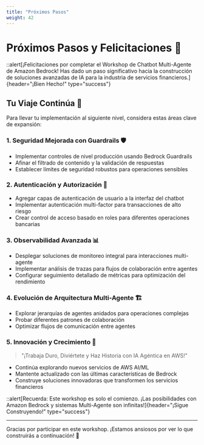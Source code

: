 ```yaml
---
title: "Próximos Pasos"
weight: 42
---
```


# Próximos Pasos y Felicitaciones 🎉

::alert[¡Felicitaciones por completar el Workshop de Chatbot Multi-Agente de Amazon Bedrock! Has dado un paso significativo hacia la construcción de soluciones avanzadas de IA para la industria de servicios financieros.]{header="¡Bien Hecho!" type="success"}

## Tu Viaje Continúa 🚀

Para llevar tu implementación al siguiente nivel, considera estas áreas clave de expansión:

### 1. Seguridad Mejorada con Guardrails 🛡️

- Implementar controles de nivel producción usando Bedrock Guardrails
- Afinar el filtrado de contenido y la validación de respuestas
- Establecer límites de seguridad robustos para operaciones sensibles

### 2. Autenticación y Autorización 🔐

- Agregar capas de autenticación de usuario a la interfaz del chatbot
- Implementar autenticación multi-factor para transacciones de alto riesgo
- Crear control de acceso basado en roles para diferentes operaciones bancarias

### 3. Observabilidad Avanzada 📊

- Desplegar soluciones de monitoreo integral para interacciones multi-agente
- Implementar análisis de trazas para flujos de colaboración entre agentes
- Configurar seguimiento detallado de métricas para optimización del rendimiento

### 4. Evolución de Arquitectura Multi-Agente 🏗️

- Explorar jerarquías de agentes anidados para operaciones complejas
- Probar diferentes patrones de colaboración
- Optimizar flujos de comunicación entre agentes

### 5. Innovación y Crecimiento 💫

> "¡Trabaja Duro, Diviértete y Haz Historia con IA Agéntica en AWS!"

- Continúa explorando nuevos servicios de AWS AI/ML
- Mantente actualizado con las últimas características de Bedrock
- Construye soluciones innovadoras que transformen los servicios financieros

::alert[Recuerda: Este workshop es solo el comienzo. ¡Las posibilidades con Amazon Bedrock y sistemas Multi-Agente son infinitas!]{header="¡Sigue Construyendo!" type="success"}

---

Gracias por participar en este workshop. ¡Estamos ansiosos por ver lo que construirás a continuación! 🌟
